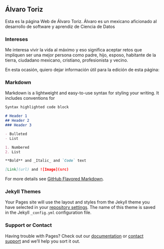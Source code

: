 ## Álvaro Toriz

Esta es la página Web de Álvaro Toriz. Álvaro es un mexicano aficionado al desarrollo de software y aprendiz de Ciencia de Datos

### Intereses

Me interesa vivir la vida al máximo y eso significa aceptar retos que impliquen ser una mejor persona como padre, hijo, esposo, habitante de la tierra, ciudadano mexicano, cristiano, profesionista y vecino.

En esta ocasión, quiero dejar información útil para la edición de esta página:

### Markdown

Markdown is a lightweight and easy-to-use syntax for styling your writing. It includes conventions for

```markdown
Syntax highlighted code block

# Header 1
## Header 2
### Header 3

- Bulleted
- List

1. Numbered
2. List

**Bold** and _Italic_ and `Code` text

[Link](url) and ![Image](src)
```

For more details see [GitHub Flavored Markdown](https://guides.github.com/features/mastering-markdown/).

### Jekyll Themes

Your Pages site will use the layout and styles from the Jekyll theme you have selected in your [repository settings](https://github.com/es162008087/es162008087/settings/pages). The name of this theme is saved in the Jekyll `_config.yml` configuration file.

### Support or Contact

Having trouble with Pages? Check out our [documentation](https://docs.github.com/categories/github-pages-basics/) or [contact support](https://support.github.com/contact) and we’ll help you sort it out.
